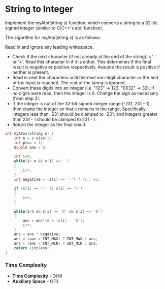 # String to Integer

Implement the myAtoi(string s) function, which converts a string to a 32-bit signed integer (similar to C/C++'s atoi function).

The algorithm for myAtoi(string s) is as follows:

Read in and ignore any leading whitespace.
- Check if the next character (if not already at the end of the string) is '-' or '+'. Read this character in if it is either. This determines if the final result is negative or positive respectively. Assume the result is positive if neither is present.
- Read in next the characters until the next non-digit character or the end of the input is reached. The rest of the string is ignored.
- Convert these digits into an integer (i.e. "123" -> 123, "0032" -> 32). If no digits were read, then the integer is 0. Change the sign as necessary (from step 2).
- If the integer is out of the 32-bit signed integer range [-231, 231 - 1], then clamp the integer so that it remains in the range. Specifically, integers less than -231 should be clamped to -231, and integers greater than 231 - 1 should be clamped to 231 - 1.
- Return the integer as the final result.

```CPP
int myAtoi(string s) {
    int n = s.size();
    int plus = 1;
    double ans = 0;
    
    int i=0;
    while(i< n && s[i] ==' ')
    {
        i++;
    }
    int negative = (s[i] == '-') ? -1 : +1;
    
    if (s[i] == '-' || s[i] == '+')
    {
        i++;
    }
    
    while(i<n && s[i] >= '0' && s[i] <= '9')
    {
        ans = ans*10 + (s[i] - '0');
        i++;
    }
    ans = ans * negative;
    ans = (ans > INT_MAX) ? INT_MAX : ans;
    ans = (ans < INT_MIN) ? INT_MIN : ans;
    return (int)ans;
}
```

### Time Complexity
- **Time Complexity** -  O(N)
- **Auxiliary Space** - O(1).